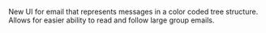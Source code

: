 New UI for email that represents messages in a color coded tree structure. Allows for easier ability to read and follow large group emails.
